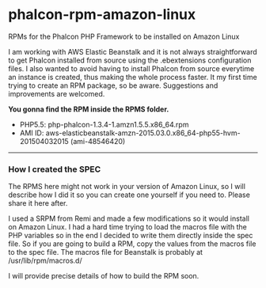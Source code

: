 # phalcon-rpm-amazon-linux
RPMs for the Phalcon PHP Framework to be installed on Amazon Linux

I am working with AWS Elastic Beanstalk and it is not always straightforward to get Phalcon installed from source using the .ebextensions configuration files. I also wanted to avoid having to install Phalcon from source everytime an instance is created, thus making the whole process faster. It my first time trying to create an RPM package, so be aware. Suggestions and improvements are welcomed.

**You gonna find the RPM inside the RPMS folder.**

- PHP5.5: php-phalcon-1.3.4-1.amzn1.5.5.x86_64.rpm
- AMI ID: aws-elasticbeanstalk-amzn-2015.03.0.x86_64-php55-hvm-201504032015 (ami-48546420)

***
### How I created the SPEC

The RPMS here might not work in your version of Amazon Linux, so I will describe how I did it so you can create one yourself if you need to. Please share it here after. 

I used a SRPM from Remi and made a few modifications so it would install on Amazon Linux. I had a hard time trying to load the macros file with the PHP variables so in the end I decided to write them directly inside the spec file. So if you are going to build a RPM, copy the values from the macros file to the spec file. The macros file for Beanstalk is probably at /usr/lib/rpm/macros.d/

I will provide precise details of how to build the RPM soon.

